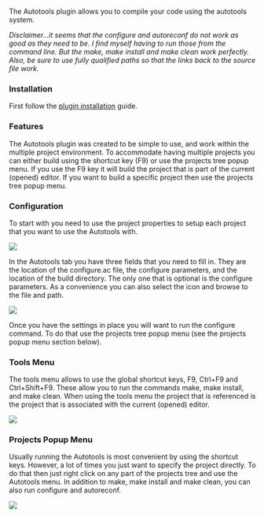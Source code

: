 The Autotools plugin allows you to compile your code using the autotools system.

_Disclaimer...it seems that the configure and autoreconf do not work as good as they need to be. I find myself having to run those from the command line. But the make, make install and make clean work perfectly. Also, be sure to use fully qualified paths so that the links back to the source file work._

### Installation ###

First follow the [plugin installation](HowToInstallPlugin.md) guide.

### Features ###

The Autotools plugin was created to be simple to use, and work within the multiple project environment. To accommodate having multiple projects you can either build using the shortcut key (F9) or use the projects tree popup menu. If you use the F9 key it will build the project that is part of the current (opened) editor. If you want to build a specific project then use the projects tree popup menu.

### Configuration ###

To start with you need to use the project properties to setup each project that you want to use the Autotools with.

<img src='http://wiki-images.codeslayer.googlecode.com/git/project-properties.png' />

In the Autotools tab you have three fields that you need to fill in. They are the location of the configure.ac file, the configure parameters, and the location of the build directory. The only one that is optional is the configure parameters. As a convenience you can also select the icon and browse to the file and path.

<img src='http://wiki-images.codeslayer.googlecode.com/git/autotools/autotools-configuration.png' />

Once you have the settings in place you will want to run the configure command. To do that use the projects tree popup menu (see the projects popup menu section below).

### Tools Menu ###

The tools menu allows to use the global shortcut keys, F9, Ctrl+F9 and Ctrl+Shift+F9. These allow you to run the commands make, make install, and make clean. When using the tools menu the project that is referenced is the project that is associated with the current (opened) editor.

<img src='http://wiki-images.codeslayer.googlecode.com/git/autotools/autotools-menu.png' />


### Projects Popup Menu ###

Usually running the Autotools is most convenient by using the shortcut keys. However, a lot of times you just want to specify the project directly. To do that then just right click on any part of the projects tree and use the Autotools menu. In addition to make, make install and make clean, you can also run configure and autoreconf.

<img src='http://wiki-images.codeslayer.googlecode.com/git/autotools/autotools-projects-popup.png' />